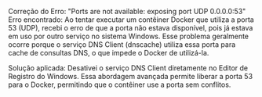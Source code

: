 Correção do Erro: "Ports are not available: exposing port UDP 0.0.0.0:53"
Erro encontrado: Ao tentar executar um contêiner Docker que utiliza a porta 53 (UDP), recebi o erro de que a porta não estava disponível, 
pois já estava em uso por outro serviço no sistema Windows. 
Esse problema geralmente ocorre porque o serviço DNS Client (dnscache) utiliza essa porta para cache de consultas DNS, o que impede o Docker de utilizá-la.

Solução aplicada: Desativei o serviço DNS Client diretamente no Editor de Registro do Windows. Essa abordagem avançada permite liberar a porta 53 para o Docker, 
permitindo que o contêiner use a porta sem conflitos.
